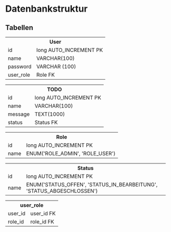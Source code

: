 # Datenbankstruktur

## Tabellen

 <table>
  <tr>
    <th colspan="2">User</th>
  </tr>
  <tr>
    <td>id</td>
    <td>long AUTO_INCREMENT PK</td>
  </tr>
  <tr>
    <td>name</td>
    <td>VARCHAR(100)</td>
  </tr>
  <tr>
    <td>password</td>
    <td>VARCHAR (100)</td>
  </tr>
  <tr>
    <td>user_role</td>
    <td>Role FK </td>
  </tr>
</table> 

<table>
  <tr>
    <th colspan="2">TODO</th>
  </tr>
  <tr>
    <td>id</td>
    <td>long AUTO_INCREMENT PK</td>
  </tr>
  <tr>
    <td>name</td>
    <td>VARCHAR(100)</td>
  </tr>
  <tr>
    <td>message</td>
    <td>TEXT(1000)</td>
  </tr>
  <tr>
    <td>status</td>
    <td>Status FK</td>
  </tr>
</table> 

<table>
  <tr>
    <th colspan="2">Role</th>
  </tr>
  <tr>
    <td>id</td>
    <td>long AUTO_INCREMENT PK</td>
  </tr>
  <tr>
    <td>name</td>
    <td>ENUM('ROLE_ADMIN', 'ROLE_USER')</td>
  </tr>
  <tr>
</table> 

<table>
  <tr>
    <th colspan="2">Status</th>
  </tr>
  <tr>
    <td>id</td>
    <td>long AUTO_INCREMENT PK</td>
  </tr>
  <tr>
    <td>name</td>
    <td>ENUM('STATUS_OFFEN', 'STATUS_IN_BEARBEITUNG', 'STATUS_ABGESCHLOSSEN')</td>
  </tr>
  <tr>
</table>

<table>
  <tr>
    <th colspan="2">user_role</th>
  </tr>
  <tr>
    <td>user_id</td>
    <td>user_id FK</td>
  </tr>
  <tr>
    <td>role_id</td>
    <td>role_id FK</td>
  </tr>
  <tr>
</table> 


